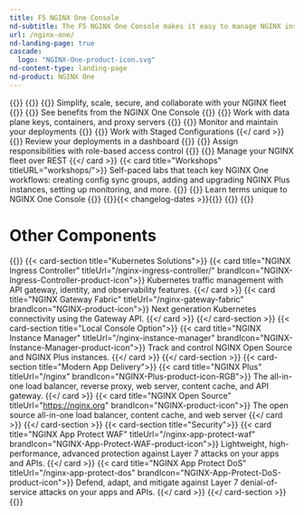 ```yaml
---
title: F5 NGINX One Console
nd-subtitle: The F5 NGINX One Console makes it easy to manage NGINX instances across locations and environments. The console lets you monitor and control your NGINX fleet from one place—you can check configurations, track performance metrics, identify security vulnerabilities, manage SSL certificates, and more.
url: /nginx-one/
nd-landing-page: true
cascade:
  logo: "NGINX-One-product-icon.svg"
nd-content-type: landing-page
nd-product: NGINX One
---
```

{{<card-layout>}}
  {{<card-section>}}
    {{<card title="Manage your NGINX fleet" titleUrl="about/" >}}
      Simplify, scale, secure, and collaborate with your NGINX fleet 
    {{</card >}}
    {{<card title="Get started" titleUrl="getting-started/">}}
      See benefits from the NGINX One Console
    {{</card >}}
    {{<card title="Connect your instances" titleUrl="connect-instances/" >}}
      Work with data plane keys, containers, and proxy servers
    {{</card >}}
    {{<card title="Manage your NGINX instances" titleUrl="nginx-configs/">}}
      Monitor and maintain your deployments
    {{</card >}}
    {{<card title="Draft new configurations" titleUrl="staged-configs">}}
      Work with Staged Configurations
    {{</ card >}}
    {{<card title="Set up metrics" titleUrl="metrics/">}}
      Review your deployments in a dashboard 
    {{</card >}}
    {{<card title="Organize users with RBAC" titleUrl="rbac/">}}
      Assign responsibilities with role-based access control 
    {{</card >}}
    {{<card title="Automate with the NGINX One API" titleUrl="api/">}}
      Manage your NGINX fleet over REST 
    {{</ card >}}
    {{< card title="Workshops" titleURL="workshops/">}}
      Self-paced labs that teach key NGINX One workflows: creating config sync groups, adding and upgrading NGINX Plus instances, setting up monitoring, and more.
    {{</card >}}
    {{<card title="Glossary" titleUrl="glossary/">}}
      Learn terms unique to NGINX One Console 
    {{</card >}}
    {{<card title="Changelog" titleUrl="changelog/" >}}{{< changelog-dates >}}{{</card >}}
  {{</card-section >}}
{{</card-layout >}}

# Other Components
{{<card-layout>}}
  {{< card-section title="Kubernetes Solutions">}}
    {{< card title="NGINX Ingress Controller" titleUrl="/nginx-ingress-controller/" brandIcon="NGINX-Ingress-Controller-product-icon">}}
      Kubernetes traffic management with API gateway, identity, and observability features. 
    {{</ card >}}
    {{< card title="NGINX Gateway Fabric" titleUrl="/nginx-gateway-fabric" brandIcon="NGINX-product-icon">}}
      Next generation Kubernetes connectivity using the Gateway API. 
    {{</ card >}}
  {{</ card-section >}}
  {{< card-section title="Local Console Option">}}
    {{< card title="NGINX Instance Manager" titleUrl="/nginx-instance-manager" brandIcon="NGINX-Instance-Manager-product-icon">}}
      Track and control NGINX Open Source and NGINX Plus instances. 
    {{</ card >}}
  {{</ card-section >}}
  {{< card-section title="Modern App Delivery">}}
    {{< card title="NGINX Plus" titleUrl="/nginx" brandIcon="NGINX-Plus-product-icon-RGB">}}
      The all-in-one load balancer, reverse proxy, web server, content cache, and API gateway. 
    {{</ card >}}
    {{< card title="NGINX Open Source" titleUrl="https://nginx.org" brandIcon="NGINX-product-icon">}}
      The open source all-in-one load balancer, content cache, and web server 
    {{</ card >}}
  {{</ card-section >}}
  {{< card-section title="Security">}}
    {{< card title="NGINX App Protect WAF" titleUrl="/nginx-app-protect-waf" brandIcon="NGINX-App-Protect-WAF-product-icon">}}
      Lightweight, high-performance, advanced protection against Layer 7 attacks on your apps and APIs. 
    {{</ card >}}
    {{< card title="NGINX App Protect DoS" titleUrl="/nginx-app-protect-dos" brandIcon="NGINX-App-Protect-DoS-product-icon">}}
      Defend, adapt, and mitigate against Layer 7 denial-of-service attacks on your apps and APIs. 
    {{</ card >}}
  {{</ card-section >}}
{{</card-layout>}}